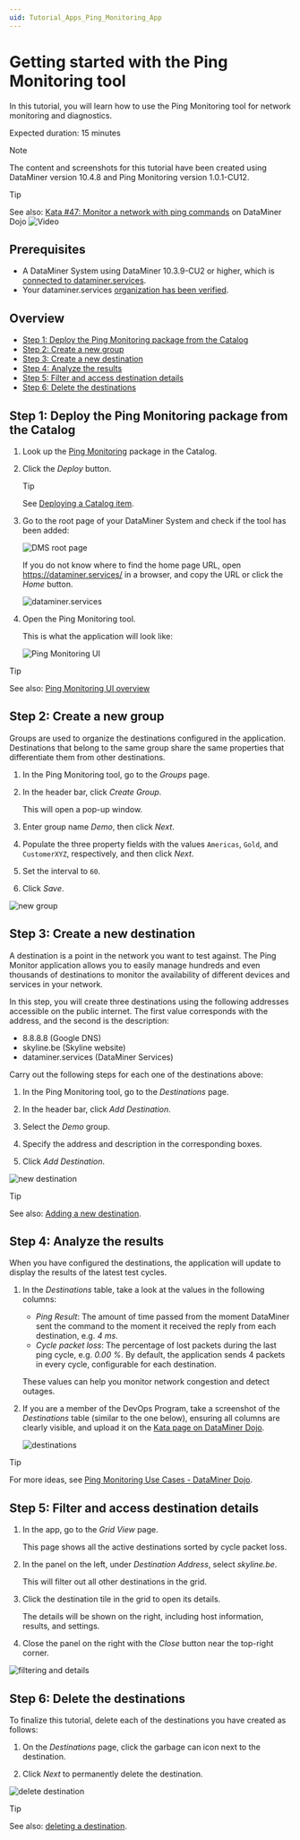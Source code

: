 ```yaml
---
uid: Tutorial_Apps_Ping_Monitoring_App
---
```


# Getting started with the Ping Monitoring tool

In this tutorial, you will learn how to use the Ping Monitoring tool for network monitoring and diagnostics.

Expected duration: 15 minutes

> [!NOTE]
> The content and screenshots for this tutorial have been created using DataMiner version 10.4.8 and Ping Monitoring version 1.0.1-CU12.

> [!TIP]
> See also: [Kata #47: Monitor a network with ping commands](https://community.dataminer.services/courses/kata-47/) on DataMiner Dojo ![Video](~/user-guide/images/video_Duo.png)

## Prerequisites

- A DataMiner System using DataMiner 10.3.9-CU2 or higher, which is [connected to dataminer.services](xref:Connecting_your_DataMiner_System_to_the_cloud).
- Your dataminer.services [organization has been verified](xref:CloudConnectionVerification).

## Overview

- [Step 1: Deploy the Ping Monitoring package from the Catalog](#step-1-deploy-the-ping-monitoring-package-from-the-catalog)
- [Step 2: Create a new group](#step-2-create-a-new-group)
- [Step 3: Create a new destination](#step-3-create-a-new-destination)
- [Step 4: Analyze the results](#step-4-analyze-the-results)
- [Step 5: Filter and access destination details](#step-5-filter-and-access-destination-details)
- [Step 6: Delete the destinations](#step-6-delete-the-destinations)

## Step 1: Deploy the Ping Monitoring package from the Catalog

1. Look up the [Ping Monitoring](https://catalog.dataminer.services/details/cb1bd962-97a5-461b-80fd-a62b3799de96) package in the Catalog.

1. Click the *Deploy* button.

   > [!TIP]
   > See [Deploying a Catalog item](xref:Deploying_a_catalog_item).

1. Go to the root page of your DataMiner System and check if the tool has been added:

   ![DMS root page](~/user-guide/images/DMAroot-PingMonitoring.png)

   If you do not know where to find the home page URL, open <https://dataminer.services/> in a browser, and copy the URL or click the *Home* button.

   ![dataminer.services](~/user-guide/images/dataminerservices-PingMonitoring.png)

1. Open the Ping Monitoring tool.

   This is what the application will look like:

   ![Ping Monitoring UI](~/user-guide/images/brand_new_destinations-PingMonitoring.png)

> [!TIP]
> See also: [Ping Monitoring UI overview](xref:Ping_Monitoring_UI)

## Step 2: Create a new group

Groups are used to organize the destinations configured in the application. Destinations that belong to the same group share the same properties that differentiate them from other destinations.

1. In the Ping Monitoring tool, go to the *Groups* page.

1. In the header bar, click *Create Group*.

   This will open a pop-up window.

1. Enter group name *Demo*, then click *Next*.

1. Populate the three property fields with the values `Americas`, `Gold`, and `CustomerXYZ`, respectively, and then click *Next*.

1. Set the interval to `60`.

1. Click *Save*.

![new group](~/user-guide/images/Create_New_Group-PingMonitoring.gif)

## Step 3: Create a new destination

A destination is a point in the network you want to test against. The Ping Monitor application allows you to easily manage hundreds and even thousands of destinations to monitor the availability of different devices and services in your network.

In this step, you will create three destinations using the following addresses accessible on the public internet. The first value corresponds with the address, and the second is the description:

- 8.8.8.8 (Google DNS)
- skyline.be (Skyline website)
- dataminer.services (DataMiner Services)

Carry out the following steps for each one of the destinations above:

1. In the Ping Monitoring tool, go to the *Destinations* page.

1. In the header bar, click *Add Destination*.

1. Select the *Demo* group.

1. Specify the address and description in the corresponding boxes.

1. Click *Add Destination*.

![new destination](~/user-guide/images/Create_New_Destination-PingMonitoring.gif)

> [!TIP]
> See also: [Adding a new destination](xref:Ping_Monitoring_managing_groups_destinations#adding-a-new-destination).

## Step 4: Analyze the results

When you have configured the destinations, the application will update to display the results of the latest test cycles.

1. In the *Destinations* table, take a look at the values in the following columns:

   - *Ping Result*: The amount of time passed from the moment DataMiner sent the command to the moment it received the reply from each destination, e.g. *4 ms*.
   - *Cycle packet loss*: The percentage of lost packets during the last ping cycle, e.g. *0.00 %*. By default, the application sends 4 packets in every cycle, configurable for each destination.

   These values can help you monitor network congestion and detect outages.

1. If you are a member of the DevOps Program, take a screenshot of the *Destinations* table (similar to the one below), ensuring all columns are clearly visible, and upload it on the [Kata page on DataMiner Dojo](https://community.dataminer.services/courses/kata-47/).

   ![destinations](~/user-guide/images/destinations-PingMonitoring.png)

> [!TIP]
> For more ideas, see [Ping Monitoring Use Cases - DataMiner Dojo](https://community.dataminer.services/use-case/ping-monitoring/).

## Step 5: Filter and access destination details

1. In the app, go to the *Grid View* page.

   This page shows all the active destinations sorted by cycle packet loss.

1. In the panel on the left, under *Destination Address*, select *skyline.be*.

   This will filter out all other destinations in the grid.

1. Click the destination tile in the grid to open its details.

   The details will be shown on the right, including host information, results, and settings.

1. Close the panel on the right with the *Close* button near the top-right corner.

![filtering and details](~/user-guide/images/Filter_Details-PingMonitoring.gif)

## Step 6: Delete the destinations

To finalize this tutorial, delete each of the destinations you have created as follows:

1. On the *Destinations* page, click the garbage can icon next to the destination.

1. Click *Next* to permanently delete the destination.

![delete destination](~/user-guide/images/Delete_Destination-PingMonitoring.gif)

> [!TIP]
> See also: [deleting a destination](xref:Ping_Monitoring_managing_groups_destinations#deleting-a-destination).
